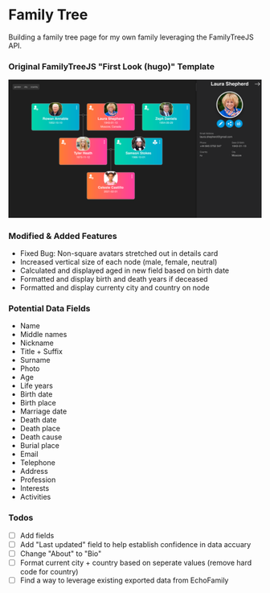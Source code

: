 # Family Tree

Building a family tree page for my own family leveraging the FamilyTreeJS API.

### Original FamilyTreeJS "First Look (hugo)" Template

![App Screenshot](https://github.com/VinceEmond/family-tree/blob/main/public/preview.png?raw=true)

### Modified & Added Features

<ul>
  <li>Fixed Bug: Non-square avatars stretched out in details card</li>
  <li>Increased vertical size of each node (male, female, neutral)</li>
  <li>Calculated and displayed aged in new field based on birth date</li>
  <li>Formatted and display birth and death years if deceased</li>
  <li>Formatted and display currenty city and country on node</li>
</ul>

### Potential Data Fields

- Name
- Middle names
- Nickname
- Title + Suffix
- Surname
- Photo
- Age
- Life years
- Birth date
- Birth place
- Marriage date
- Death date
- Death place
- Death cause
- Burial place
- Email
- Telephone
- Address
- Profession
- Interests
- Activities

### Todos

- [ ] Add fields
- [ ] Add "Last updated" field to help establish confidence in data accuary
- [ ] Change "About" to "Bio"
- [ ] Format current city + country based on seperate values (remove hard code for country)
- [ ] Find a way to leverage existing exported data from EchoFamily
